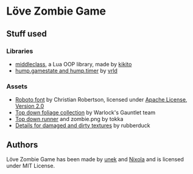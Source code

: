 # Löve Zombie Game
## Stuff used
### Libraries
- [middleclass](http://github.com/kikito/middleclass), a Lua OOP library, made by [kikito](http://github.com/kikito)
- [hump.gamestate and hump.timer](http://vrld.github.io/hump/) by [vrld](https://github.com/vrld)

### Assets
- [Roboto font](http://www.google.com/fonts/specimen/Roboto) by Christian Robertson, licensed under [Apache License, Version 2.0](http://www.apache.org/licenses/LICENSE-2.0.html)
- [Top down foliage collection](http://opengameart.org/content/top-down-foliage-collection) by Warlock's Gauntlet team
- [Top down runner](http://opengameart.org/content/top-down-runner) and zombie.png by tokka
- [Details for damaged and dirty textures](http://opengameart.org/content/details-for-damaged-and-dirty-textures) by rubberduck

## Authors
Löve Zombie Game has been made by [unek](http://github.com/unek) and [Nixola](http://github.com/Nixola) and is licensed under MIT License.